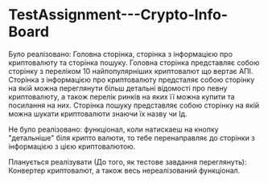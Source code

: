# TestAssignment---Crypto-Info-Board
Було реалізовано: Головна сторінка, сторінка з інформацією про криптовалюту та сторінка пошуку.
Головна сторінка представляє собою сторінку з переліком 10 найпопулярніших криптовалют що вертає АПІ.
Сторінка з інформацією про криптовалюту предсталяє собою сторінку на якій можна переглянути більш детальні відомості про певну криптовалюту, а також перелік ринків на яких її можна купити та посилання на них.
Сторінка пошуку представляє собою сторінку на якій можна шукати криптовалюти знаючи їх назву чи Ід.

Не було реалізовано: функціонал, коли натискаеш на кнопку "детальніше" біля крипто валюти, то тебе перенаправляє до сторінки з інформацією з цією криптовалютою.

Планується реалізувати (До того, як тестове завдання переглянуть): Конвертер криптовалют, а також весь нереалізований функціонал.
